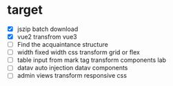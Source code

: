 # target

- [x] jszip batch download
- [x] vue2 transfrom vue3
- [ ] Find the acquaintance structure
- [ ] width fixed width css transform grid or flex
- [ ] table input from mark tag transform components lab
- [ ] datav auto injection datav components
- [ ] admin views transform responsive css
